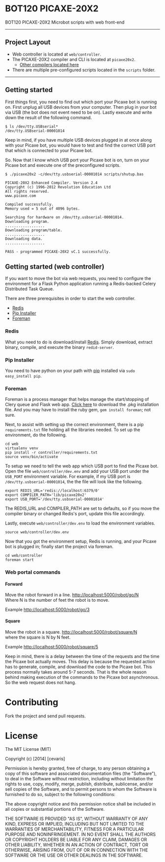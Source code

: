 BOT120 PICAXE-20X2
=

BOT120 PICAXE-20X2 Microbot scripts with web front-end

---


Project Layout
--

* Web controller is located at `web/controller`.  
* The PICAXE-20X2 compiler and CLI is located at `picaxe20x2`.  
	* [Other compilers located here](http://www.picaxe.com/Software/Drivers/PICAXE-Compilers/)
* There are multiple pre-configured scripts located in the `scripts` folder.

---



Getting started
--
First things first, you need to find out which port your Picaxe bot is running on. First unplug all USB devices from your computer. Then plug in your bot via USB (the bot does not event need to be on). Lastly execute and write down the result of the following command.  

	$ ls /dev/tty.USBserial*  
	/dev/tty.USBserial-00001014

Keep in mind, if you have multiple USB devices plugged in at once along with your Picaxe bot, you would have to test and find the correct USB port that which is connected to your Picaxe bot.

So. Now that I know which USB port your Picaxe bot is on, turn on your Picaxe bot and execute one of the preconfigured scripts.  

	$ ./picaxe20x2 -c/dev/tty.usbserial-00001014 scripts/shutup.bas 

	PICAXE-20X2 Enhanced Compiler. Version 2.4
	Copyright (c) 1996-2012 Revolution Education Ltd
	All rights reserved.
	www.picaxe.com

	Compiled successfully.
	Memory used = 5 out of 4096 bytes.

	Searching for hardware on /dev/tty.usbserial-00001014.
	Downloading program.
	..................
	Downloading program/table.
	..................
	Downloading data.
	..................

	PASS - programmed PICAXE-20X2 vC.1 successfully.



Getting started (web controller)
--
If you want to move the bot via web requests, you need to configure the environment for a Flask Python application running a Redis-backed Celery  Distributed Task Queue.

There are three prerequisites in order to start the web controller. 

* [Redis](http://redis.io/)
* [Pip Installer](https://pypi.python.org/pypi/pip)
* [Foreman](https://github.com/ddollar/foreman)

### Redis

What you need to do is download/install [Redis](http://download.redis.io/releases/redis-2.8.8.tar.gz). Simply download, extract binary, compile, and execute the binary `redid-server`. 

### Pip Installer
You need to have python on your path with [pip](https://pypi.python.org/pypi/pip) installed via `sudo easy_install pip`.

### Foreman
Foreman is a process manager that helps manage the start/stopping of Clery queue and Flask web app. [Click here](http://assets.foreman.io/foreman/foreman.pkg) to download the .pkg installation file. And you may have to install the ruby gem, `gem install foreman`; not sure.

Next, to assist with setting up the correct environment, there is a pip `requirements.txt` file holding all the libraries needed. To set up the environment, do the following.

	cd web
	virtualenv venv
	pip install -r controller/requirements.txt
	source venv/bin/activate
	
To setup we need to tell the web app which USB port to find the Picaxe bot. Open the file `web/controller/dev.env` and add your USB port under the `USB_PORT` environment variable. For example, if my USB port is `/dev/tty.usbserial-00001014`, the the file will look like the following.
	
	export REDIS_URL='redis://localhost:6379/0'
	export COMPILER_PATH='lib/picaxe20x2'
	export USB_PORT='/dev/tty.usbserial-00001014'

The REDIS_URL and COMPILER_PATH are set to defaults, so if you move the compiler binary or changed Redis's port, update this file accordingly. 

Lastly, execute `web/controller/dev.env` to load the environment variables.

	source web/controller/dev.env
	
Now that you got the environment setup, Redis is running, and your Picaxe bot is plugged in; finally start the project via foreman.

	cd web/controller
	foreman start
	
### Web portal commands
#### Forward
Move the robot forward in a line.
[http://localhost:5000/robot/go/N](http://localhost:5000/)  
Where N is the number of feet the robot is to move.  

Example [http://localhost:5000/robot/go/3](http://localhost:5000/robot/go/3)

#### Square
Move the robot in a square.
[http://localhost:5000/robot/square/N](http://localhost:5000/)  
where the square is N by N feet.

Example [http://localhost:5000/robot/square/5](http://localhost:5000/robot/square/5)

Keep in mind, there is a delay between the time of the requests and the time the Picaxe bot actually moves. This delay is because the requested action has to generate, compile, and download the code to the Picaxe bot. This process normally takes around 5-7 seconds. That is the whole reason behind making execution of the commands to the Picaxe bot asynchronous. So the web request does not hang.


# Contributing

Fork the project and send pull requests. 


# License

The MIT License (MIT)

Copyright (c) [2014] [cevaris]

Permission is hereby granted, free of charge, to any person obtaining a copy
of this software and associated documentation files (the "Software"), to deal
in the Software without restriction, including without limitation the rights
to use, copy, modify, merge, publish, distribute, sublicense, and/or sell
copies of the Software, and to permit persons to whom the Software is
furnished to do so, subject to the following conditions:

The above copyright notice and this permission notice shall be included in all
copies or substantial portions of the Software.

THE SOFTWARE IS PROVIDED "AS IS", WITHOUT WARRANTY OF ANY KIND, EXPRESS OR
IMPLIED, INCLUDING BUT NOT LIMITED TO THE WARRANTIES OF MERCHANTABILITY,
FITNESS FOR A PARTICULAR PURPOSE AND NONINFRINGEMENT. IN NO EVENT SHALL THE
AUTHORS OR COPYRIGHT HOLDERS BE LIABLE FOR ANY CLAIM, DAMAGES OR OTHER
LIABILITY, WHETHER IN AN ACTION OF CONTRACT, TORT OR OTHERWISE, ARISING FROM,
OUT OF OR IN CONNECTION WITH THE SOFTWARE OR THE USE OR OTHER DEALINGS IN THE
SOFTWARE.
	





